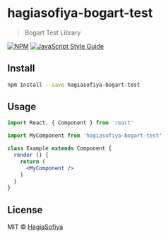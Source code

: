 # hagiasofiya-bogart-test

> Bogart Test Library

[![NPM](https://img.shields.io/npm/v/hagiasofiya-bogart-test.svg)](https://www.npmjs.com/package/hagiasofiya-bogart-test) [![JavaScript Style Guide](https://img.shields.io/badge/code_style-standard-brightgreen.svg)](https://standardjs.com)

## Install

```bash
npm install --save hagiasofiya-bogart-test
```

## Usage

```jsx
import React, { Component } from 'react'

import MyComponent from 'hagiasofiya-bogart-test'

class Example extends Component {
  render () {
    return (
      <MyComponent />
    )
  }
}
```

## License

MIT © [HagiaSofiya](https://github.com/HagiaSofiya)
